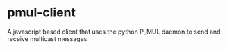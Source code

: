 # pmul-client
A javascript based client that uses the python P_MUL daemon to send and receive multicast messages
